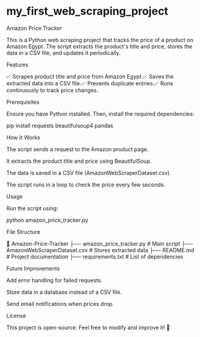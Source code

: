 # my_first_web_scraping_project
Amazon Price Tracker

This is a Python web scraping project that tracks the price of a product on Amazon Egypt. The script extracts the product's title and price, stores the data in a CSV file, and updates it periodically.

Features

✅ Scrapes product title and price from Amazon Egypt.✅ Saves the extracted data into a CSV file.✅ Prevents duplicate entries.✅ Runs continuously to track price changes.

Prerequisites

Ensure you have Python installed. Then, install the required dependencies:

pip install requests beautifulsoup4 pandas

How It Works

The script sends a request to the Amazon product page.

It extracts the product title and price using BeautifulSoup.

The data is saved in a CSV file (AmazonWebScraperDataset.csv).

The script runs in a loop to check the price every few seconds.

Usage

Run the script using:

python amazon_price_tracker.py

File Structure

📂 Amazon-Price-Tracker
 ├── amazon_price_tracker.py   # Main script
 ├── AmazonWebScraperDataset.csv # Stores extracted data
 ├── README.md                # Project documentation
 ├── requirements.txt         # List of dependencies

Future Improvements

Add error handling for failed requests.

Store data in a database instead of a CSV file.

Send email notifications when prices drop.

License

This project is open-source. Feel free to modify and improve it! 🚀
